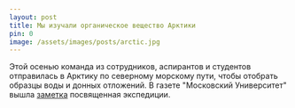 ```yaml
---
layout: post
title: Мы изучали органическое вещество Арктики
pin: 0
image: /assets/images/posts/arctic.jpg
---
```


Этой осенью команда из сотрудников, аспирантов и студентов отправилась в Арктику по северному морскому пути, чтобы отобрать образцы воды и донных отложений. В газете "Московский Университет" вышла [заметка](/assets/pdf/posts/arctic.pdf) посвященная экспедиции.  
